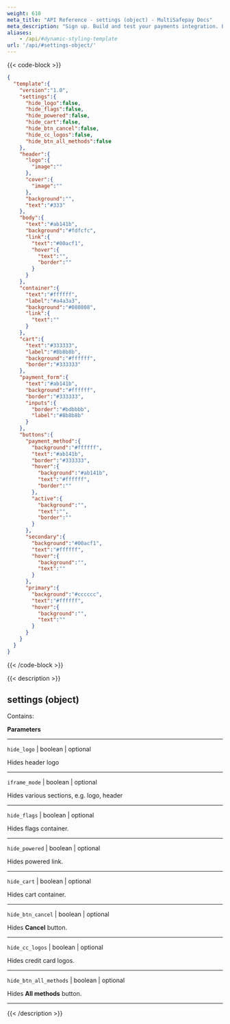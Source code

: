 ```yaml
---
weight: 610
meta_title: "API Reference - settings (object) - MultiSafepay Docs"
meta_description: "Sign up. Build and test your payments integration. Explore our products and services. Use our API Reference, SDKs, and wrappers. Get support."
aliases: 
    - /api/#dynamic-styling-template
url: '/api/#settings-object/'
---
```

{{< code-block >}}


```json
{
  "template":{
    "version":"1.0",
    "settings":{
      "hide_logo":false,
      "hide_flags":false,
      "hide_powered":false,
      "hide_cart":false,
      "hide_btn_cancel":false,
      "hide_cc_logos":false,
      "hide_btn_all_methods":false
    },
    "header":{
      "logo":{
        "image":""
      },
      "cover":{
        "image":""
      },
      "background":"",
      "text":"#333"
    },
    "body":{
      "text":"#ab141b",
      "background":"#fdfcfc",
      "link":{
        "text":"#00acf1",
        "hover":{
          "text":"",
          "border":""
        }
      }
    },
    "container":{
      "text":"#ffffff",
      "label":"#a4a3a3",
      "background":"#080808",
      "link":{
        "text":""
      }
    },
    "cart":{
      "text":"#333333",
      "label":"#8b8b8b",
      "background":"#ffffff",
      "border":"#333333"
    },
    "payment_form":{
      "text":"#ab141b",
      "background":"#ffffff",
      "border":"#333333",
      "inputs":{
        "border":"#bdbbbb",
        "label":"#8b8b8b"
      }
    },
    "buttons":{
      "payment_method":{
        "background":"#ffffff",
        "text":"#ab141b",
        "border":"#333333",
        "hover":{
          "background":"#ab141b",
          "text":"#ffffff",
          "border":""
        },
        "active":{
          "background":"",
          "text":"",
          "border":""
        }
      },
      "secondary":{
        "background":"#00acf1",
        "text":"#ffffff",
        "hover":{
          "background":"",
          "text":""
        }
      },
      "primary":{
        "background":"#cccccc",
        "text":"#ffffff",
        "hover":{
          "background":"",
          "text":""
        }
      }
    }
  }
}
```

{{< /code-block >}}

{{< description >}}

## settings (object)

Contains:  

**Parameters**

----------------
`hide_logo` | boolean | optional

Hides header logo

----------------
`iframe_mode` | boolean | optional

Hides various sections, e.g. logo, header

----------------
`hide_flags` | boolean | optional

Hides flags container.

----------------
`hide_powered` | boolean | optional

Hides powered link.

----------------
`hide_cart` | boolean | optional

Hides cart container.

----------------
`hide_btn_cancel` | boolean | optional

Hides **Cancel** button.

----------------
`hide_cc_logos` | boolean | optional

Hides credit card logos.

----------------
`hide_btn_all_methods` | boolean | optional

Hides **All methods** button.

----------------             

{{< /description >}}